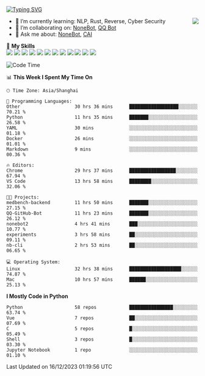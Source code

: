 [![Typing SVG](https://readme-typing-svg.herokuapp.com?size=25&duration=2500&color=8C43EA&vCenter=true&width=200&height=40&lines=Hi+there+%F0%9F%91%8B%F0%9F%8F%BB;I'm+yanyongyu)](https://git.io/typing-svg)

<a href="#">
  <img align="right" src="https://github-readme-stats.vercel.app/api?username=yanyongyu&count_private=true&show_icons=true&bg_color=15,f2f7fd,E0EAFC" />
</a>

- 🌱 I’m currently learning: NLP, Rust, Reverse, Cyber Security
- 👯 I’m collaborating on: [NoneBot](https://github.com/nonebot), [QQ Bot](https://github.com/Mrs4s/go-cqhttp)
- 💬 Ask me about: [NoneBot](https://github.com/nonebot), [CAI](https://github.com/cscs181/CAI)

🌟 **My Skills**  
![](https://img.shields.io/badge/-Python-3e74a2?style=flat-square&logo=Python&logoColor=fff)
![](https://img.shields.io/badge/-TypeScript-3178C6?style=flat-square&logo=TypeScript&logoColor=fff)
![](https://img.shields.io/badge/-Vue-4fc08d?style=flat-square&logo=Vue.js&logoColor=fff)
![](https://img.shields.io/badge/-React-2d98ce?style=flat-square&logo=React&logoColor=fff)
![](https://img.shields.io/badge/-FastAPI-009688?style=flat-square&logo=FastAPI&logoColor=fff)
![](https://img.shields.io/badge/-Linux-000000?style=flat-square&logo=Linux&logoColor=fff)
![](https://img.shields.io/badge/-Docker-2496ED?style=flat-square&logo=Docker&logoColor=fff)
![](https://img.shields.io/badge/-Kubernetes-326CE5?style=flat-square&logo=Kubernetes&logoColor=fff)
![](https://img.shields.io/badge/-GitHub%20Actions-2088FF?style=flat-square&logo=GitHubActions&logoColor=fff)
![](https://img.shields.io/badge/-PostgreSQL-4169E1?style=flat-square&logo=PostgreSQL&logoColor=fff)
![](https://img.shields.io/badge/-Redis-DC382D?style=flat-square&logo=Redis&logoColor=fff)
![](https://img.shields.io/badge/-MongoDB-47A248?style=flat-square&logo=MongoDB&logoColor=fff)

<!--START_SECTION:waka-->
![Code Time](http://img.shields.io/badge/Code%20Time-5%2C498%20hrs%2022%20mins-blue)

📊 **This Week I Spent My Time On** 

```text
🕑︎ Time Zone: Asia/Shanghai

💬 Programming Languages: 
Other                    30 hrs 36 mins      ██████████████████░░░░░░░   70.21 % 
Python                   11 hrs 35 mins      ███████░░░░░░░░░░░░░░░░░░   26.58 % 
YAML                     30 mins             ░░░░░░░░░░░░░░░░░░░░░░░░░   01.18 % 
Docker                   26 mins             ░░░░░░░░░░░░░░░░░░░░░░░░░   01.01 % 
Markdown                 9 mins              ░░░░░░░░░░░░░░░░░░░░░░░░░   00.36 % 

🔥 Editors: 
Chrome                   29 hrs 37 mins      █████████████████░░░░░░░░   67.94 % 
VS Code                  13 hrs 58 mins      ████████░░░░░░░░░░░░░░░░░   32.06 % 

🐱‍💻 Projects: 
medbench-backend         11 hrs 50 mins      ███████░░░░░░░░░░░░░░░░░░   27.15 % 
QQ-GitHub-Bot            11 hrs 23 mins      ███████░░░░░░░░░░░░░░░░░░   26.12 % 
nonebot2                 4 hrs 41 mins       ███░░░░░░░░░░░░░░░░░░░░░░   10.77 % 
experiments              3 hrs 58 mins       ██░░░░░░░░░░░░░░░░░░░░░░░   09.11 % 
nb-cli                   2 hrs 53 mins       ██░░░░░░░░░░░░░░░░░░░░░░░   06.65 % 

💻 Operating System: 
Linux                    32 hrs 38 mins      ███████████████████░░░░░░   74.87 % 
Mac                      10 hrs 57 mins      ██████░░░░░░░░░░░░░░░░░░░   25.13 % 
```

**I Mostly Code in Python** 

```text
Python                   58 repos            ████████████████░░░░░░░░░   63.74 % 
Vue                      7 repos             ██░░░░░░░░░░░░░░░░░░░░░░░   07.69 % 
C                        5 repos             █░░░░░░░░░░░░░░░░░░░░░░░░   05.49 % 
Shell                    3 repos             █░░░░░░░░░░░░░░░░░░░░░░░░   03.30 % 
Jupyter Notebook         1 repo              ░░░░░░░░░░░░░░░░░░░░░░░░░   01.10 % 
```




 Last Updated on 16/12/2023 01:19:56 UTC
<!--END_SECTION:waka-->

